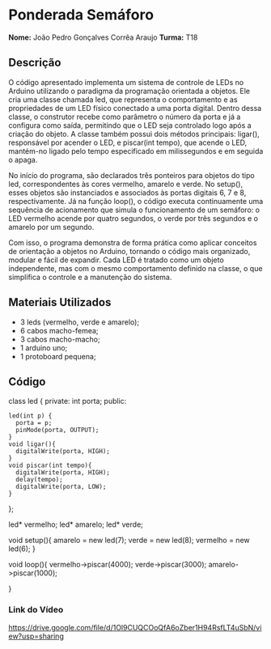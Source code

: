 # Ponderada Semáforo

**Nome:** João Pedro Gonçalves Corrêa Araujo
**Turma:** T18

## Descrição

O código apresentado implementa um sistema de controle de LEDs no Arduino utilizando o paradigma da programação orientada a objetos. Ele cria uma classe chamada led, que representa o comportamento e as propriedades de um LED físico conectado a uma porta digital. Dentro dessa classe, o construtor recebe como parâmetro o número da porta e já a configura como saída, permitindo que o LED seja controlado logo após a criação do objeto. A classe também possui dois métodos principais: ligar(), responsável por acender o LED, e piscar(int tempo), que acende o LED, mantém-no ligado pelo tempo especificado em milissegundos e em seguida o apaga.

No início do programa, são declarados três ponteiros para objetos do tipo led, correspondentes às cores vermelho, amarelo e verde. No setup(), esses objetos são instanciados e associados às portas digitais 6, 7 e 8, respectivamente. Já na função loop(), o código executa continuamente uma sequência de acionamento que simula o funcionamento de um semáforo: o LED vermelho acende por quatro segundos, o verde por três segundos e o amarelo por um segundo.

Com isso, o programa demonstra de forma prática como aplicar conceitos de orientação a objetos no Arduino, tornando o código mais organizado, modular e fácil de expandir. Cada LED é tratado como um objeto independente, mas com o mesmo comportamento definido na classe, o que simplifica o controle e a manutenção do sistema.

## Materiais Utilizados

- 3 leds (vermelho, verde e amarelo);
- 6 cabos macho-femea;
- 3 cabos macho-macho;
- 1 arduino uno;
- 1 protoboard pequena;

## Código
class led {
  private:
    int porta;
  public:

    led(int p) {
      porta = p;
      pinMode(porta, OUTPUT);
    }
    void ligar(){
      digitalWrite(porta, HIGH);
    }
    void piscar(int tempo){
      digitalWrite(porta, HIGH);
      delay(tempo);
      digitalWrite(porta, LOW);
    }
};

led* vermelho;
led* amarelo;
led* verde;

void setup(){
  amarelo = new led(7);
  verde = new led(8);
  vermelho = new led(6);
}

void loop(){
  vermelho->piscar(4000);
  verde->piscar(3000);
  amarelo->piscar(1000);
  
}

### Link do Vídeo

https://drive.google.com/file/d/1Ol9CUQCOoQfA6oZber1H94RsfLT4uSbN/view?usp=sharing 